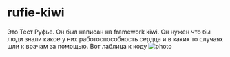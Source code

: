 # rufie-kiwi
Это Тест Руфье. Он был написан на framework kiwi. Он нужен что бы люди знали какое у них работоспособность сердца и в каких то случаях шли к врачам за помощью.
Вот лаблица к коду ![photo](https://github.com/amirjun/rufie-kiwi/assets/140188225/65139c65-99af-4c29-aad8-4e735e9edef6)
